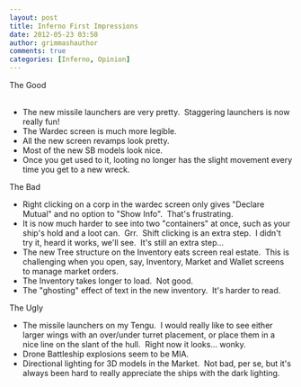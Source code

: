 ```yaml
---
layout: post
title: Inferno First Impressions
date: 2012-05-23 03:50
author: grimmashauthor
comments: true
categories: [Inferno, Opinion]
---
```

The Good<br /><br /><ul><li>The new missile launchers are very pretty. &nbsp;Staggering launchers is now really fun!</li><li>The Wardec screen is much more legible.</li><li>All the new screen revamps look pretty.</li><li>Most of the new SB models look nice.</li><li>Once you get used to it, looting no longer has the slight movement every time you get to a new wreck.</li></ul><div>The Bad</div><div><ul><li>Right clicking on a corp in the wardec screen only gives "Declare Mutual" and no option to "Show Info". &nbsp;That's frustrating.</li><li>It is now much harder to see into two "containers" at once, such as your ship's hold and a loot can. &nbsp;Grr. &nbsp;Shift clicking is an extra step. &nbsp;I didn't try it, heard it works, we'll see. &nbsp;It's still an extra step...</li><li>The new Tree structure on the Inventory eats screen real estate. &nbsp;This is challenging when you open, say, Inventory, Market and Wallet screens to manage market orders.</li><li>The Inventory takes longer to load. &nbsp;Not good.</li><li>The "ghosting" effect of text in the new inventory. &nbsp;It's harder to read.&nbsp;</li></ul><div>The Ugly</div></div><div><ul><li>The missile launchers on my Tengu. &nbsp;I would really like to see either larger wings with an over/under turret placement, or place them in a nice line on the slant of the hull. &nbsp;Right now it looks... wonky.</li><li>Drone Battleship explosions seem to be MIA.</li><li>Directional lighting for 3D models in the Market. &nbsp;Not bad, per se, but it's always been hard to really appreciate the ships with the dark lighting.</li></ul></div>

